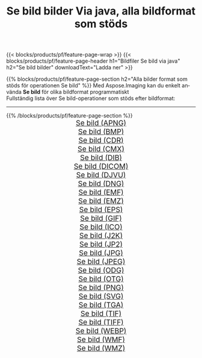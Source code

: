 ﻿---
title: Se bild bilder Via java, alla bildformat som stöds 
weight: 3920
url: /sv/java/viewer 
lang: sv
langdirlevel: 2
locales: zh-hans,ja,it,ru,de,es,fr,nl,id,lt,pl,pt,vi,tr,ko,zh-hant,ar,hi,th,sv,cs,uk,he
description: Med Aspose.Imaging kan du enkelt Se bild bilder via java
---

{{< blocks/products/pf/feature-page-wrap >}}
{{< blocks/products/pf/feature-page-header h1="Bildfiler Se bild via java" h2="Se bild bilder" downloadText="Ladda ner" >}}


{{% blocks/products/pf/feature-page-section  h2="Alla bilder format som stöds för operationen Se bild" %}}
Med Aspose.Imaging kan du enkelt använda **Se bild** för olika bildformat programmatiskt
<br/>
Fullständig lista över Se bild-operationer som stöds efter bildformat:
<hr/>
{{% /blocks/products/pf/feature-page-section %}}
<div class="container-fluid productfamilypage bg-gray">
    <div class="convertypes bg-gray agp-content section">
        <div class="container">
		<div class="row other-converters" style="gap: 10px;font-size: 19px;text-align:center;">
		    <div class='col-md-2 other-converter remove-lp remove-rp'><a href="/imaging/sv/java/viewer/apng" style="padding:15px;">Se bild (APNG)</a></div><div class='col-md-2 other-converter remove-lp remove-rp'><a href="/imaging/sv/java/viewer/bmp" style="padding:15px;">Se bild (BMP)</a></div><div class='col-md-2 other-converter remove-lp remove-rp'><a href="/imaging/sv/java/viewer/cdr" style="padding:15px;">Se bild (CDR)</a></div><div class='col-md-2 other-converter remove-lp remove-rp'><a href="/imaging/sv/java/viewer/cmx" style="padding:15px;">Se bild (CMX)</a></div><div class='col-md-2 other-converter remove-lp remove-rp'><a href="/imaging/sv/java/viewer/dib" style="padding:15px;">Se bild (DIB)</a></div><div class='col-md-2 other-converter remove-lp remove-rp'><a href="/imaging/sv/java/viewer/dicom" style="padding:15px;">Se bild (DICOM)</a></div><div class='col-md-2 other-converter remove-lp remove-rp'><a href="/imaging/sv/java/viewer/djvu" style="padding:15px;">Se bild (DJVU)</a></div><div class='col-md-2 other-converter remove-lp remove-rp'><a href="/imaging/sv/java/viewer/dng" style="padding:15px;">Se bild (DNG)</a></div><div class='col-md-2 other-converter remove-lp remove-rp'><a href="/imaging/sv/java/viewer/emf" style="padding:15px;">Se bild (EMF)</a></div><div class='col-md-2 other-converter remove-lp remove-rp'><a href="/imaging/sv/java/viewer/emz" style="padding:15px;">Se bild (EMZ)</a></div><div class='col-md-2 other-converter remove-lp remove-rp'><a href="/imaging/sv/java/viewer/eps" style="padding:15px;">Se bild (EPS)</a></div><div class='col-md-2 other-converter remove-lp remove-rp'><a href="/imaging/sv/java/viewer/gif" style="padding:15px;">Se bild (GIF)</a></div><div class='col-md-2 other-converter remove-lp remove-rp'><a href="/imaging/sv/java/viewer/ico" style="padding:15px;">Se bild (ICO)</a></div><div class='col-md-2 other-converter remove-lp remove-rp'><a href="/imaging/sv/java/viewer/j2k" style="padding:15px;">Se bild (J2K)</a></div><div class='col-md-2 other-converter remove-lp remove-rp'><a href="/imaging/sv/java/viewer/jp2" style="padding:15px;">Se bild (JP2)</a></div><div class='col-md-2 other-converter remove-lp remove-rp'><a href="/imaging/sv/java/viewer/jpg" style="padding:15px;">Se bild (JPG)</a></div><div class='col-md-2 other-converter remove-lp remove-rp'><a href="/imaging/sv/java/viewer/jpeg" style="padding:15px;">Se bild (JPEG)</a></div><div class='col-md-2 other-converter remove-lp remove-rp'><a href="/imaging/sv/java/viewer/odg" style="padding:15px;">Se bild (ODG)</a></div><div class='col-md-2 other-converter remove-lp remove-rp'><a href="/imaging/sv/java/viewer/otg" style="padding:15px;">Se bild (OTG)</a></div><div class='col-md-2 other-converter remove-lp remove-rp'><a href="/imaging/sv/java/viewer/png" style="padding:15px;">Se bild (PNG)</a></div><div class='col-md-2 other-converter remove-lp remove-rp'><a href="/imaging/sv/java/viewer/svg" style="padding:15px;">Se bild (SVG)</a></div><div class='col-md-2 other-converter remove-lp remove-rp'><a href="/imaging/sv/java/viewer/tga" style="padding:15px;">Se bild (TGA)</a></div><div class='col-md-2 other-converter remove-lp remove-rp'><a href="/imaging/sv/java/viewer/tif" style="padding:15px;">Se bild (TIF)</a></div><div class='col-md-2 other-converter remove-lp remove-rp'><a href="/imaging/sv/java/viewer/tiff" style="padding:15px;">Se bild (TIFF)</a></div><div class='col-md-2 other-converter remove-lp remove-rp'><a href="/imaging/sv/java/viewer/webp" style="padding:15px;">Se bild (WEBP)</a></div><div class='col-md-2 other-converter remove-lp remove-rp'><a href="/imaging/sv/java/viewer/wmf" style="padding:15px;">Se bild (WMF)</a></div><div class='col-md-2 other-converter remove-lp remove-rp'><a href="/imaging/sv/java/viewer/wmz" style="padding:15px;">Se bild (WMZ)</a></div>
                </div>
        </div>
    </div>
</div>
<br/>
